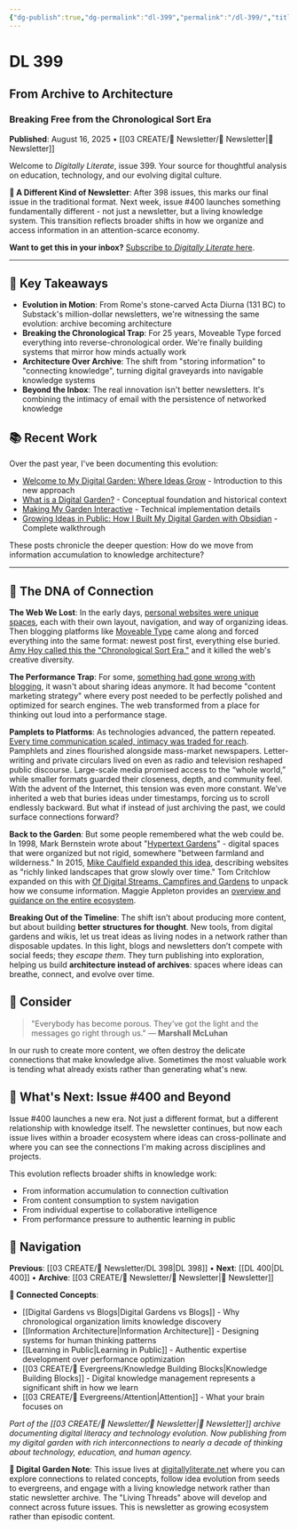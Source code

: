 ```yaml
---
{"dg-publish":true,"dg-permalink":"dl-399","permalink":"/dl-399/","title":"From Archive to Architecture","tags":["digital-garden","newsletter-evolution","information-architecture","knowledge-management","content-strategy","learning-in-public","attention-economy","networked-thinking"],"created":"2025-08-16","updated":"2025-08-16"}
---
```



# DL 399
## From Archive to Architecture
### Breaking Free from the Chronological Sort Era

**Published**: August 16, 2025 • [[03 CREATE/📧 Newsletter/📧 Newsletter\|📧 Newsletter]]

Welcome to _Digitally Literate_, issue 399. Your source for thoughtful analysis on education, technology, and our evolving digital culture.

**🎉 A Different Kind of Newsletter**: After 398 issues, this marks our final issue in the traditional format. Next week, issue #400 launches something fundamentally different - not just a newsletter, but a living knowledge system. This transition reflects broader shifts in how we organize and access information in an attention-scarce economy.

**Want to get this in your inbox?** [Subscribe to _Digitally Literate_ here](https://buttondown.email/digitallyliterate).

---
## 🔖 Key Takeaways

- **Evolution in Motion**: From Rome's stone-carved Acta Diurna (131 BC) to Substack's million-dollar newsletters, we're witnessing the same evolution: archive becoming architecture
- **Breaking the Chronological Trap**: For 25 years, Moveable Type forced everything into reverse-chronological order. We're finally building systems that mirror how minds actually work
- **Architecture Over Archive**: The shift from "storing information" to "connecting knowledge", turning digital graveyards into navigable knowledge systems
- **Beyond the Inbox**: The real innovation isn't better newsletters. It's combining the intimacy of email with the persistence of networked knowledge

## 📚 Recent Work

Over the past year, I've been documenting this evolution:

- [Welcome to My Digital Garden: Where Ideas Grow](https://wiobyrne.com/introducing-my-digital-garden/) - Introduction to this new approach
- [What is a Digital Garden?](https://wiobyrne.com/digital-garden/) - Conceptual foundation and historical context
- [Making My Garden Interactive](https://wiobyrne.com/making-my-digital-garden-interactive/) - Technical implementation details
- [Growing Ideas in Public: How I Built My Digital Garden with Obsidian](https://wiobyrne.com/how-i-built-my-digital-garden/) - Complete walkthrough

These posts chronicle the deeper question: How do we move from information accumulation to knowledge architecture?

---

## 🧬 The DNA of Connection

**The Web We Lost**: In the early days, [personal websites were unique spaces](https://en.wikipedia.org/wiki/History_of_blogging), each with their own layout, navigation, and way of organizing ideas. Then blogging platforms like [Moveable Type](https://en.wikipedia.org/wiki/Movable_Type) came along and forced everything into the same format: newest post first, everything else buried. [Amy Hoy called this the "Chronological Sort Era,"](https://stackingthebricks.com/how-blogs-broke-the-web/) and it killed the web's creative diversity.

**The Performance Trap**: For some, [something had gone wrong with blogging](https://joelhooks.com/on-writing-more/), it wasn't about sharing ideas anymore. It had become "content marketing strategy" where every post needed to be perfectly polished and optimized for search engines. The web transformed from a place for thinking out loud into a performance stage.

**Pamplets to Platforms**: As technologies advanced, the pattern repeated. [Every time communication scaled, intimacy was traded for reach](https://thepublicdomain.org/thepublicdomain1.pdf). Pamphlets and zines flourished alongside mass-market newspapers. Letter-writing and private circulars lived on even as radio and television reshaped public discourse. Large-scale media promised access to the “whole world,” while smaller formats guarded their closeness, depth, and community feel. With the advent of the Internet, this tension was even more constant. We’ve inherited a web that buries ideas under timestamps, forcing us to scroll endlessly backward. But what if instead of just archiving the past, we could surface connections forward?

**Back to the Garden**: But some people remembered what the web could be. In 1998, Mark Bernstein wrote about "[Hypertext Gardens](https://www.eastgate.com/garden/Enter.html)" - digital spaces that were organized but not rigid, somewhere "between farmland and wilderness." In 2015, [Mike Caulfield expanded this idea](https://hapgood.us/2015/10/17/the-garden-and-the-stream-a-technopastoral/), describing websites as "richly linked landscapes that grow slowly over time." Tom Critchlow expanded on this with [Of Digital Streams, Campfires and Gardens](https://tomcritchlow.com/2018/10/10/of-gardens-and-wikis/) to unpack how we consume information. Maggie Appleton provides an [overview and guidance on the entire ecosystem](https://maggieappleton.com/garden-history/). 

**Breaking Out of the Timeline**: The shift isn’t about producing more content, but about building **better structures for thought**. New tools, from digital gardens and wikis, let us treat ideas as living nodes in a network rather than disposable updates. In this light, blogs and newsletters don’t compete with social feeds; they _escape them_. They turn publishing into exploration, helping us build **architecture instead of archives**: spaces where ideas can breathe, connect, and evolve over time.

## 🤔 Consider

> "Everybody has become porous. They’ve got the light and the messages go right through us."
> — **Marshall McLuhan**

In our rush to create more content, we often destroy the delicate connections that make knowledge alive. Sometimes the most valuable work is tending what already exists rather than generating what's new.

## 🔮 What's Next: Issue #400 and Beyond

Issue #400 launches a new era. Not just a different format, but a different relationship with knowledge itself. The newsletter continues, but now each issue lives within a broader ecosystem where ideas can cross-pollinate and where you can see the connections I'm making across disciplines and projects.

This evolution reflects broader shifts in knowledge work:

- From information accumulation to connection cultivation
- From content consumption to system navigation
- From individual expertise to collaborative intelligence
- From performance pressure to authentic learning in public

## 🔗 Navigation

**Previous**: [[03 CREATE/📧 Newsletter/DL 398\|DL 398]] • **Next**: [[DL 400\|DL 400]] • **Archive**: [[03 CREATE/📧 Newsletter/📧 Newsletter\|📧 Newsletter]]

**🌱 Connected Concepts**:

- [[Digital Gardens vs Blogs\|Digital Gardens vs Blogs]] - Why chronological organization limits knowledge discovery
- [[Information Architecture\|Information Architecture]] - Designing systems for human thinking patterns
- [[Learning in Public\|Learning in Public]] - Authentic expertise development over performance optimization
- [[03 CREATE/🌲 Evergreens/Knowledge Building Blocks\|Knowledge Building Blocks]] - Digital knowledge management represents a significant shift in how we learn
- [[03 CREATE/🌲 Evergreens/Attention\|Attention]] - What your brain focuses on

*Part of the [[03 CREATE/📧 Newsletter/📧 Newsletter\|📧 Newsletter]] archive documenting digital literacy and technology evolution. Now publishing from my digital garden with rich interconnections to nearly a decade of thinking about technology, education, and human agency.*

**🌱 Digital Garden Note**: This issue lives at [digitallyliterate.net](https://digitallyliterate.net/) where you can explore connections to related concepts, follow idea evolution from seeds to evergreens, and engage with a living knowledge network rather than static newsletter archive. The "Living Threads" above will develop and connect across future issues. This is newsletter as growing ecosystem rather than episodic content.